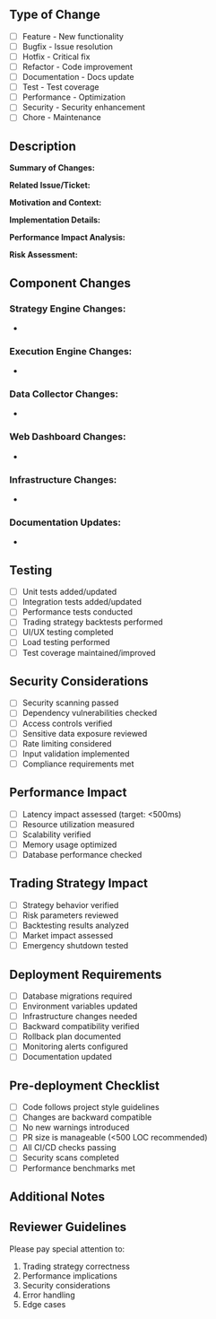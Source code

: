 ## Type of Change
<!-- Please check the one that applies to this PR using "x". -->

- [ ] Feature - New functionality
- [ ] Bugfix - Issue resolution
- [ ] Hotfix - Critical fix
- [ ] Refactor - Code improvement
- [ ] Documentation - Docs update
- [ ] Test - Test coverage
- [ ] Performance - Optimization
- [ ] Security - Security enhancement
- [ ] Chore - Maintenance

## Description

**Summary of Changes:**
<!-- Provide a clear and concise description of the changes -->

**Related Issue/Ticket:**
<!-- Link to the related issue or ticket -->

**Motivation and Context:**
<!-- Why is this change required? What problem does it solve? -->

**Implementation Details:**
<!-- Technical details about the implementation -->

**Performance Impact Analysis:**
<!-- Describe the performance implications of your changes -->

**Risk Assessment:**
<!-- Evaluate potential risks and mitigation strategies -->

## Component Changes
<!-- List specific changes made to each component -->

### Strategy Engine Changes:
- 

### Execution Engine Changes:
- 

### Data Collector Changes:
- 

### Web Dashboard Changes:
- 

### Infrastructure Changes:
- 

### Documentation Updates:
- 

## Testing
<!-- Verify that appropriate tests have been added/updated -->

- [ ] Unit tests added/updated
- [ ] Integration tests added/updated
- [ ] Performance tests conducted
- [ ] Trading strategy backtests performed
- [ ] UI/UX testing completed
- [ ] Load testing performed
- [ ] Test coverage maintained/improved

## Security Considerations
<!-- Ensure all security aspects have been addressed -->

- [ ] Security scanning passed
- [ ] Dependency vulnerabilities checked
- [ ] Access controls verified
- [ ] Sensitive data exposure reviewed
- [ ] Rate limiting considered
- [ ] Input validation implemented
- [ ] Compliance requirements met

## Performance Impact
<!-- Evaluate performance implications -->

- [ ] Latency impact assessed (target: <500ms)
- [ ] Resource utilization measured
- [ ] Scalability verified
- [ ] Memory usage optimized
- [ ] Database performance checked

## Trading Strategy Impact
<!-- Assess impact on trading functionality -->

- [ ] Strategy behavior verified
- [ ] Risk parameters reviewed
- [ ] Backtesting results analyzed
- [ ] Market impact assessed
- [ ] Emergency shutdown tested

## Deployment Requirements
<!-- List deployment prerequisites and considerations -->

- [ ] Database migrations required
- [ ] Environment variables updated
- [ ] Infrastructure changes needed
- [ ] Backward compatibility verified
- [ ] Rollback plan documented
- [ ] Monitoring alerts configured
- [ ] Documentation updated

## Pre-deployment Checklist

- [ ] Code follows project style guidelines
- [ ] Changes are backward compatible
- [ ] No new warnings introduced
- [ ] PR size is manageable (<500 LOC recommended)
- [ ] All CI/CD checks passing
- [ ] Security scans completed
- [ ] Performance benchmarks met

## Additional Notes
<!-- Any additional information that reviewers should know -->

## Reviewer Guidelines
<!-- Help reviewers focus on critical aspects -->

Please pay special attention to:
1. Trading strategy correctness
2. Performance implications
3. Security considerations
4. Error handling
5. Edge cases